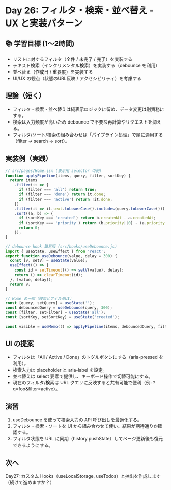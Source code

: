 # Day 26: フィルタ・検索・並べ替え - UX と実装パターン

## 📚 学習目標 (1〜2時間)

- リストに対するフィルタ（全件 / 未完了 / 完了）を実装する  
- テキスト検索（インクリメンタル検索）を実装する（debounce を利用）  
- 並べ替え（作成日 / 重要度）を実装する  
- UI/UX の観点（状態のURL反映 / アクセシビリティ）を考慮する

## 理論（短く）

- フィルタ・検索・並べ替えは純表示ロジックに留め、データ変更は別責務にする。  
- 検索は入力頻度が高いため debounce で不要な再計算やリクエストを抑える。  
- フィルタ/ソート/検索の組み合わせは「パイプライン処理」で順に適用する（filter → search → sort）。

## 実装例（実践）

```javascript
// src/pages/Home.jsx (表示用 selector の例)
function applyPipeline(items, query, filter, sortKey) {
  return items
    .filter(it => {
      if (filter === 'all') return true;
      if (filter === 'done') return it.done;
      if (filter === 'active') return !it.done;
    })
    .filter(it => it.text.toLowerCase().includes(query.toLowerCase()))
    .sort((a, b) => {
      if (sortKey === 'created') return b.createdAt - a.createdAt;
      if (sortKey === 'priority') return (b.priority||0) - (a.priority||0);
      return 0;
    });
}
```

```javascript
// debounce hook 簡易版 (src/hooks/useDebounce.js)
import { useState, useEffect } from 'react';
export function useDebounce(value, delay = 300) {
  const [v, setV] = useState(value);
  useEffect(() => {
    const id = setTimeout(() => setV(value), delay);
    return () => clearTimeout(id);
  }, [value, delay]);
  return v;
}
```

```javascript
// Home の一部（検索とフィルタUI）
const [query, setQuery] = useState('');
const debouncedQuery = useDebounce(query, 300);
const [filter, setFilter] = useState('all');
const [sortKey, setSortKey] = useState('created');

const visible = useMemo(() => applyPipeline(items, debouncedQuery, filter, sortKey), [items, debouncedQuery, filter, sortKey]);
```

## UI の提案

- フィルタは「All / Active / Done」のトグルボタンにする（aria-pressed を利用）。  
- 検索入力は placeholder と aria-label を設定。  
- 並べ替えは select 要素で提供し、キーボード操作で切替可能にする。  
- 現在のフィルタ/検索は URL クエリに反映すると共有可能で便利（例: ?q=foo&filter=active）。

## 演習

1. useDebounce を使って検索入力の API 呼び出しを最適化する。  
2. フィルタ・検索・ソートを UI から組み合わせて使い、結果が期待通りか確認する。  
3. フィルタ状態を URL に同期（history.pushState）してページ更新後も復元できるようにする。

## 次へ

Day27: カスタム Hooks（useLocalStorage, useTodos）と抽出を作成します（続けて進めますか？）
